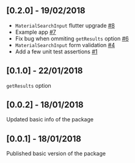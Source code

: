 ## [0.2.0] - 19/02/2018

* `MaterialSearchInput` flutter upgrade [#8](https://github.com/ianldgs/material_search/issues/8)
* Example app [#7](https://github.com/ianldgs/material_search/issues/7)
* Fix bug when ommiting `getResults` option [#6](https://github.com/ianldgs/material_search/issues/6)
* `MaterialSearchInput` form validation [#4](https://github.com/ianldgs/material_search/issues/4)
* Add a few unit test assertions [#1](https://github.com/ianldgs/material_search/issues/1)

## [0.1.0] - 22/01/2018

`getResults` option

## [0.0.2] - 18/01/2018

Updated basic info of the package

## [0.0.1] - 18/01/2018

Published basic version of the package
